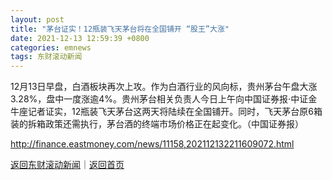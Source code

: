 ```yaml
---
layout: post
title: "茅台证实！12瓶装飞天茅台将在全国铺开 “股王”大涨"
date: 2021-12-13 12:59:39 +0800
categories: emnews
tags: 东财滚动新闻
---
```


12月13日早盘，白酒板块再次上攻。作为白酒行业的风向标，贵州茅台午盘大涨3.28%，盘中一度涨逾4%。贵州茅台相关负责人今日上午向中国证券报·中证金牛座记者证实，12瓶装飞天茅台这两天将陆续在全国铺开。同时，飞天茅台原6箱装的拆箱政策还需执行，茅台酒的终端市场价格正在起变化。（中国证券报）

<http://finance.eastmoney.com/news/11158,202112132211609072.html>

[返回东财滚动新闻](//finews.withounder.com/emnews/)｜[返回首页](//finews.withounder.com/)